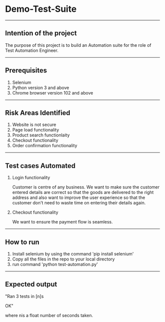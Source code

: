 # Demo-Test-Suite

--------------------------------
  Intention of the project
--------------------------------

The purpose of this project is to build an Automation suite for the role of Test Automation Engineer. 

-----------------------------------------------------------
Prerequisites
-----------------------------------------------------------
1. Selenium
2. Python version 3 and above
3. Chrome browser version 102 and above

-----------------------------------------------------------
  Risk Areas Identified 
-----------------------------------------------------------
1. Website is not secure
2. Page load functionality
3. Product search functionlaity
4. Checkout functionality
5. Order confirmation functionality


-----------------------------------------------------------
  Test cases Automated
-----------------------------------------------------------
1. Login functionality

   Customer is centre of any business. We want to make sure the customer entered details are correct so that the goods are delivered to the right address  and also want to improve the user experience so that the customer don't need to waste time on entering their details again.


2. Checkout functionality

   We want to ensure the payment flow is seamless.
   
   
-----------------------------------------------------------
 How to run
-----------------------------------------------------------
   1. Install selenium by using the command 'pip install selenium'
   2. Copy all the files in the repo to your local directory
   3. run command 'python test-automation.py'
   

-----------------------------------------------------------
 Expected output
-----------------------------------------------------------
"Ran 3 tests in [n]s

OK"

where nis a float number of seconds taken.
